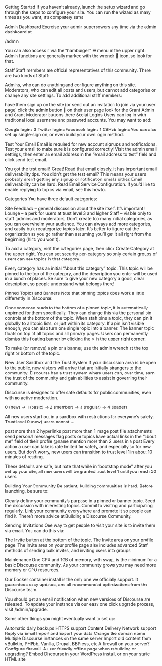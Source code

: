 Getting Started
If you haven’t already, launch the setup wizard and go through the steps to configure your site. You can run the wizard as many times as you want, it’s completely safe!

Admin Dashboard
Exercise your admin superpowers any time via the admin dashboard at

/admin

You can also access it via the “hamburger” ☰ menu in the upper right: Admin functions are generally marked with the wrench :wrench: icon, so look for that.

Staff
Staff members are official representatives of this community. There are two kinds of Staff:

Admins, who can do anything and configure anything on this site.
Moderators, who can edit all posts and users, but cannot add categories or change any site settings.
To add additional staff members:

have them sign up on the site (or send out an invitation to join via your user page)
click the admin button :wrench: on their user page
look for the Grant Admin and Grant Moderator buttons there
Social Logins
Users can log in with traditional local username and password accounts. You may want to add:

Google logins 3
Twitter logins
Facebook logins 1
GitHub logins
You can also set up single-sign on, or even build your own login method.

Test Your Email
Email is required for new account signups and notifications. Test your email to make sure it is configured correctly! Visit the admin email settings, then enter an email address in the “email address to test” field and click send test email.

You got the test email? Great! Read that email closely, it has important email deliverability tips.
You didn’t get the test email? This means your users probably aren’t getting any signup or notification emails either.
Email deliverability can be hard. Read Email Service Configuration.
If you’d like to enable replying to topics via email, see this howto.

Categories
You have three default categories:

Site Feedback – general discussion about the site itself. It’s important!
Lounge – a perk for users at trust level 3 and higher
Staff – visible only to staff (admins and moderators)
Don’t create too many initial categories, as you can overwhelm your audience. You can always add more categories, and easily bulk recategorize topics later. It’s better to figure out the organization as you go rather than assuming you’ll get it all right from the beginning (hint: you won’t).

To add a category, visit the categories page, then click Create Category at the upper right. You can set security per-category so only certain groups of users can see topics in that category.

Every category has an initial “About this category” topic. This topic will be pinned to the top of the category, and the description you enter will be used in a bunch of places. Be sure to give your new category a good, clear description, so people understand what belongs there!

Pinned Topics and Banners
Note that pinning topics does work a little differently in Discourse:

Once someone reads to the bottom of a pinned topic, it is automatically unpinned for them specifically. They can change this via the personal pin controls at the bottom of the topic.
When staff pins a topic, they can pin it globally to all topic lists, or just within its category.
If a pin isn’t visible enough, you can also turn one single topic into a banner. The banner topic floats on top of all topics and all primary pages. Users can permanently dismiss this floating banner by clicking the × in the upper right corner.

To make (or remove) a pin or a banner, use the admin wrench at the top right or bottom of the topic.

New User Sandbox and the Trust System
If your discussion area is be open to the public, new visitors will arrive that are initially strangers to the community. Discourse has a trust system where users can, over time, earn the trust of the community and gain abilities to assist in governing their community.

Discourse is designed to offer safe defaults for public communities, even with no active moderation.

0 (new) → 1 (basic) → 2 (member) → 3 (regular) → 4 (leader)

All new users start out in a sandbox with restrictions for everyone’s safety. Trust level 0 (new) users cannot …

post more than 2 hyperlinks
post more than 1 image
post file attachments
send personal messages
flag posts or topics
have actual links in the “about me” field of their profile
@name mention more than 2 users in a post
Every action a user can take is rate limited for safety, and especially so for new users. But don’t worry, new users can transition to trust level 1 in about 10 minutes of reading.

These defaults are safe, but note that while in “bootstrap mode” after you set up your site, all new users will be granted trust level 1 until you reach 50 users.

Building Your Community
Be patient; building communities is hard. Before launching, be sure to:

Clearly define your community’s purpose in a pinned or banner topic.
Seed the discussion with interesting topics.
Commit to visiting and participating regularly.
Link your community everywhere and promote it so people can find it.
There’s more advice at Building a Discourse Community.

Sending Invitations
One way to get people to visit your site is to invite them via email. You can do this via:

The Invite button at the bottom of the topic.
The Invite area on your profile page.
The invite area on your profile page also includes advanced Staff methods of sending bulk invites, and inviting users into groups.

Maintenance
One CPU and 1GB of memory, with swap, is the minimum for a basic Discourse community. As your community grows you may need more memory or CPU resources.

Our Docker container install is the only one we officially support. It guarantees easy updates, and all recommended optimizations from the Discourse team.

You should get an email notification when new versions of Discourse are released. To update your instance via our easy one click upgrade process, visit /admin/upgrade.

Some other things you might eventually want to set up:

Automatic daily backups
HTTPS support
Content Delivery Network support
Reply via Email
Import and Export your data
Change the domain name
Multiple Discourse instances on the same server
Import old content from vBulletin, PHPbb, Vanilla, Drupal, BBPress, etc
A firewall on your server? Configure firewall.
A user friendly offline page when rebuilding or upgrading?
Embed Discourse in your WordPress install, or on your static HTML site
